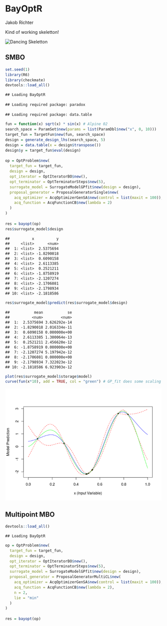 BayOptR
================
Jakob Richter

Kind of working skeletton\!

![Dancing Skeletton](https://i.imgur.com/JODHF99.gif)

## SMBO

``` r
set.seed(1)
library(R6)
library(checkmate)
devtools::load_all()
```

    ## Loading BayOptR

    ## Loading required package: paradox

    ## Loading required package: data.table

``` r
fun = function(x) sqrt(x) * sin(x) # Alpine 02
search_space = ParamSet$new(params = list(ParamDbl$new("x", 0, 10)))
target_fun = TargetFun$new(fun, search_space)
design = generate_design_lhs(search_space, 5)
design = data.table(x = design$transpose())
design$y = target_fun$eval(design)

op = OptProblem$new(
  target_fun = target_fun,
  design = design,
  opt_iterator = OptIteratorBO$new(),
  opt_terminator = OptTerminatorSteps$new(5),
  surrogate_model = SurrogateModelGPfit$new(design = design),
  proposal_generator = ProposalGeneratorSingle$new(
    acq_optimizer = AcqOptimizerGenSA$new(control = list(maxit = 100)),
    acq_function = AcqFunctionCB$new(lambda = 2)
  )
)

res = bayopt(op)
res$surrogate_model$design
```

    ##          x          y
    ##     <list>      <num>
    ##  1: <list>  2.5375694
    ##  2: <list> -1.8290018
    ##  3: <list>  0.6090158
    ##  4: <list>  2.6113385
    ##  5: <list>  0.2521211
    ##  6: <list> -1.8758919
    ##  7: <list> -2.1207274
    ##  8: <list> -2.1706081
    ##  9: <list> -2.1798934
    ## 10: <list> -2.1818586

``` r
res$surrogate_model$predict(res$surrogate_model$design)
```

    ##           mean           se
    ##          <num>        <num>
    ##  1:  2.5375694 3.626292e-14
    ##  2: -1.8290018 2.016334e-11
    ##  3:  0.6090158 0.000000e+00
    ##  4:  2.6113385 1.300064e-13
    ##  5:  0.2521211 2.456620e-12
    ##  6: -1.8758919 0.000000e+00
    ##  7: -2.1207274 5.197942e-12
    ##  8: -2.1706081 0.000000e+00
    ##  9: -2.1798934 7.322023e-12
    ## 10: -2.1818586 6.923903e-12

``` r
plot(res$surrogate_model$storage$model)
curve(fun(x*10), add = TRUE, col = "green") # GP_fit does some scaling
```

![](README_files/figure-gfm/unnamed-chunk-1-1.png)<!-- -->

## Multipoint MBO

``` r
devtools::load_all()
```

    ## Loading BayOptR

``` r
op = OptProblem$new(
  target_fun = target_fun,
  design = design,
  opt_iterator = OptIteratorBO$new(),
  opt_terminator = OptTerminatorSteps$new(5),
  surrogate_model = SurrogateModelGPfit$new(design = design),
  proposal_generator = ProposalGeneratorMultiCL$new(
    acq_optimizer = AcqOptimizerGenSA$new(control = list(maxit = 100)),
    acq_function = AcqFunctionCB$new(lambda = 2),
    n = 2,
    lie = "min"
  )
)

res = bayopt(op)
```
